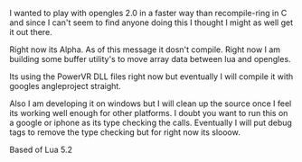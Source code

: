 I wanted to play with opengles 2.0 in a faster way than recompile-ring in C and since I can't seem to find anyone doing this I thought I might as well get it out there.

Right now its Alpha.  As of this message it dosn't compile.  Right now I am building some buffer utility's to move array data between lua and opengles.

Its using the PowerVR DLL files right now but eventually I will compile it with googles angleproject straight.

Also I am developing it on windows but I will clean up the source once I feel its working well enough for other platforms.  I doubt you want to run this on a google or iphone as its type checking the calls.  Eventually I will put debug tags to remove the type checking but for right now its slooow.

Based of Lua 5.2